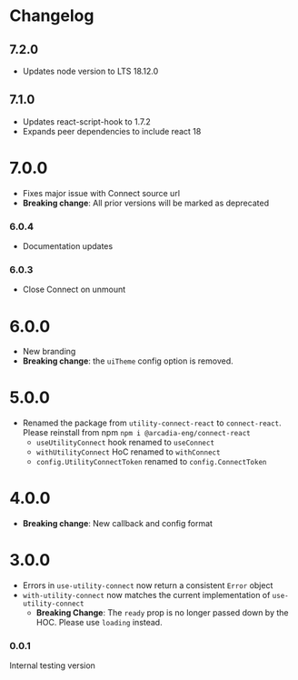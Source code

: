 # Changelog

## 7.2.0

- Updates node version to LTS 18.12.0

## 7.1.0

- Updates react-script-hook to 1.7.2
- Expands peer dependencies to include react 18

# 7.0.0

- Fixes major issue with Connect source url
- **Breaking change**: All prior versions will be marked as deprecated

### 6.0.4

- Documentation updates

### 6.0.3

- Close Connect on unmount

# 6.0.0

- New branding
- **Breaking change**: the `uiTheme` config option is removed.

# 5.0.0

- Renamed the package from `utility-connect-react` to `connect-react`. Please reinstall from npm `npm i @arcadia-eng/connect-react`
  - `useUtilityConnect` hook renamed to `useConnect`
  - `withUtilityConnect` HoC renamed to `withConnect`
  - `config.UtilityConnectToken` renamed to `config.ConnectToken`

# 4.0.0

- **Breaking change**: New callback and config format

# 3.0.0

- Errors in `use-utility-connect` now return a consistent `Error` object
- `with-utility-connect` now matches the current implementation of `use-utility-connect`
  - **Breaking Change**: The `ready` prop is no longer passed down by the HOC. Please use `loading` instead.

### 0.0.1

Internal testing version
